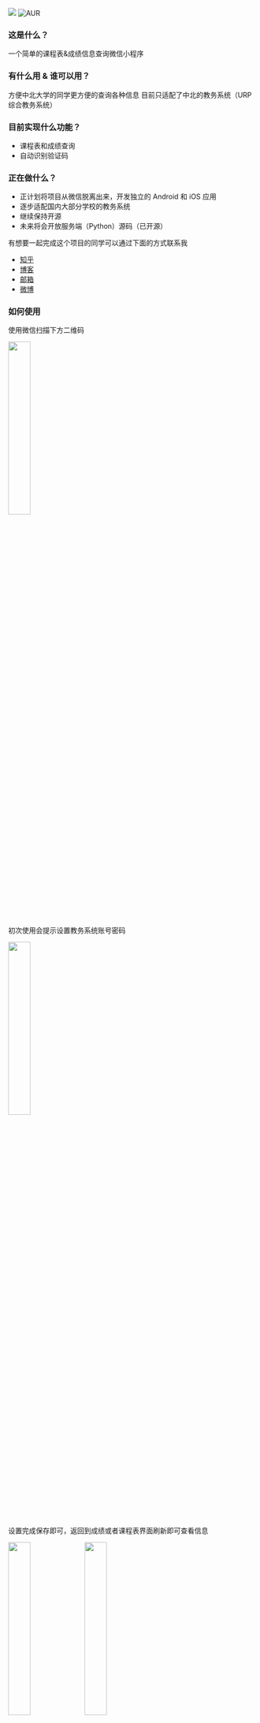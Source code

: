 ![](https://img.shields.io/badge/Version-2.0.0-green.svg) ![AUR](https://img.shields.io/aur/license/yaourt.svg?style=plastic) 

### 这是什么？
一个简单的课程表&成绩信息查询微信小程序
### 有什么用 & 谁可以用？ 
方便中北大学的同学更方便的查询各种信息
目前只适配了中北的教务系统（URP 综合教务系统）
### 目前实现什么功能？
* 课程表和成绩查询
* 自动识别验证码
### 正在做什么？
* 正计划将项目从微信脱离出来，开发独立的 Android 和 iOS 应用
* 逐步适配国内大部分学校的教务系统
* 继续保持开源
* 未来将会开放服务端（Python）源码（已开源）

有想要一起完成这个项目的同学可以通过下面的方式联系我
* [知乎][zhihu]
* [博客][blog]
* [邮箱][email]
* [微博][weibo]
### 如何使用
使用微信扫描下方二维码

<img height="30%" width="30%" src="https://ws1.sinaimg.cn/large/d3255351ly1fuytcqmlu3j20zk0zkdib.jpg"/>

初次使用会提示设置教务系统账号密码

<img height="30%" width="30%" src="https://ws1.sinaimg.cn/large/d3255351ly1fuytcqw6mlj20u01hcdjl.jpg"/>

设置完成保存即可，返回到成绩或者课程表界面刷新即可查看信息

<img height="30%" width="30%" src="https://ws1.sinaimg.cn/large/d3255351ly1fuytmw641mj20yi1pctet.jpg"/> <img height="30%" width="30%" src="https://ws1.sinaimg.cn/large/d3255351ly1fuytmwg6rjj20yi1pcqap.jpg"/>

点击上部“选择学期”即可查看不同学期信息

<img height="30%" width="30%" src="https://ws1.sinaimg.cn/large/d3255351ly1fuytcr1c7rj20yi1pc45f.jpg"/>

点击课程表界面的课程可以显示课程相信信息，左右滑动可以查看时间重叠的课程

<img eight="30%" width="30%" src="https://ws1.sinaimg.cn/large/d3255351ly1fuytcr1p5uj20yi1pcdma.jpg"/>

### 版本日志
#### Version 2.0.0
  1. 新功能：大物实验成绩查询，可在 更多->大物实验 找到该功能
  2. 注：仅可查询自行预约的大物实验成绩"
#### Version 1.9.9
  1. 新功能：全校无课教室查询
  2. 注：可在 更多->自习室 使用查询功能
#### Version 1.9.8
  1. bug 修复
#### Version 1.9.7
  1. 新增蹭课功能，可以搜索全校课程并添加到自己的课程表中，可以在“更多”页面找到
  2. “公告”页面替换为“更多”页面，公告、FAQ、版本、开源的等页面移入
  3. 注：蹭课功能还在测试中，如遇到问题请及时反馈
#### Version 1.9.5
  1. 新增手动添加课程表功能，点击课程表页面的“加号”可以找到
  2. 分享课程表和成绩时只分享当前查看的学期
#### Version 1.9.2
  1. bug 修复
  2. 课程表底部增加没有具体时间的课程显示
#### Version 1.9.0
  1. 新增公告页面
#### Version 1.8.9.5
  1. 账号切换逻辑优化 
  2. 服务端代码开源，可在 我的->关于->开源 查看项目地址
#### Version 1.8.9
  1. 修复课程表在特殊情况下显示异常
  2. 测试与保存按钮合并为登录按钮
  3. 新增账号切换功能
#### Version 1.8.8
  1. 增加导出课程表功能，具体使用方法可在导出页面查看
  2. 在最近一个学期成绩最后增加全部学期的 GPA 显示（全部和必修）
  3. 右下角的按钮可切换到左下角
#### Version 1.8.7
  1. 增加服务器负载显示
  2. 一些细微调整
  3. 开发中功能：1.计算全部课程绩点而不是只有一个学期绩点 2.导出课程表到日历（包含上下课时间），熟悉 iCal 的同学可以联系我共同完成
#### Version 1.8.6
  1. UI 配色修改
  2. 加粗显示当前周数
  3. 调整右下角刷新按钮
  4. 如果你希望共同开发小程序请到 GitHub 查看相关信息
  5. 开源代码转到另一个账号下，原有代码不再更新，新的地址可以在 我的->关于->开源 查看
  6. 注：由于发现一些比较严重的问题提前发布这个开发版本
#### Version 1.8.5
  1. 做了一些清理
  2. 修复几处遗留问题
#### Version 1.8.3
  1. 相同的课程表使用相同的颜色显示
  2. 稍微修改了课程表显示方式（需重新获取课程表并重启小程序）
  3. 常规修复
#### Version 1.8.0
  1. 增加广告显示，具体信息请查看“关于”页面
  2. 修复 iPad 课程表显示不正常
  3. 课程表左上角增加当前周数显示
  4. 增加服务器状态显示
  5. 修改登录提示
  6. 取消下拉刷新成绩
  7. UI 调整
#### Version 1.7.0
  1. 调整登录方式为个人门户，请及时更新信息
  2. 修复挂科成绩无法显示的 bug
  3. 账号设置页面增加测试登录按钮
  4. 提升信息获取速度
  5. 逻辑优化
  6. UI 调整
#### Version 1.6.0
  1. 优化课程表显示
  2. 调整打开分享逻辑
  3. 点击课程可以显示时间重复的课程（滑动查看）
  4. UI 调整
 #### Version 1.5.5
  1. tips:打开分享后，再次刷新查看自己的信息
  2. 调整打开分享卡片的逻辑
  3. 修复一个恶性 bug
  4. 修复加载数据时逻辑错误
  #### Version 1.5.3
  1. 加客服入口
  2. 可通过右上角进行转发操作
  3. 冷启动时主动检查更新
  4. UI 调整

[blog]:https://dreace.top
[zhihu]:https://www.zhihu.com/people/ni-xiang-42-96/
[weibo]:http://weibo.com/Dreace 
[email]:mailto:Dreace@Foxmail.com
